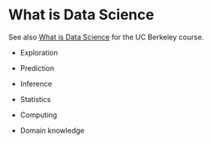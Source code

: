What is Data Science
====================

See also [What is Data Science](https://www.inferentialthinking.com/chapters/01/what-is-data-science) for the UC Berkeley course.

* Exploration
* Prediction
* Inference

* Statistics
* Computing
* Domain knowledge
